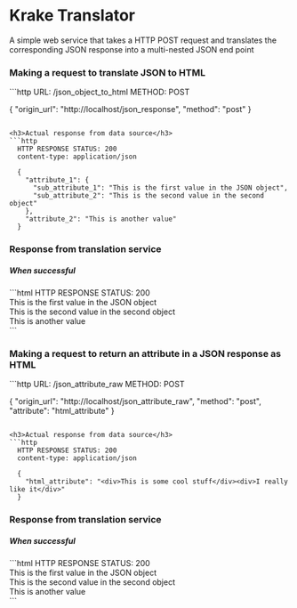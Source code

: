 Krake Translator
===

A simple web service that takes a HTTP POST request and translates the corresponding JSON response into a multi-nested JSON
end point

<h3>Making a request to translate JSON to HTML</h3>
```http
  URL: /json_object_to_html
  METHOD: POST

  {
    "origin_url": "http://localhost/json_response",
    "method": "post"
  }
```

<h3>Actual response from data source</h3>
```http
  HTTP RESPONSE STATUS: 200
  content-type: application/json

  {
    "attribute_1": {
      "sub_attribute_1": "This is the first value in the JSON object",
      "sub_attribute_2": "This is the second value in the second object"
    },
    "attribute_2": "This is another value"
  }
```

<h3>Response from translation service</h3>
<h5>When successful</h5>
```html
  HTTP RESPONSE STATUS: 200

  <html>
    <body>
      <div id="attribute_1">
        <div id="sub_attribute_1">
          This is the first value in the JSON object
        </div>
        <div id="sub_attribute_2">
          This is the second value in the second object
        </div>      
      </div>
      <div id="attribute_2">
        This is another value
      </div>
    </body>
  </html>
```


<h3>Making a request to return an attribute in a JSON response as HTML</h3>
```http
  URL: /json_attribute_raw
  METHOD: POST

  {
    "origin_url": "http://localhost/json_attribute_raw",
    "method": "post",
    "attribute": "html_attribute"
  }
```

<h3>Actual response from data source</h3>
```http
  HTTP RESPONSE STATUS: 200
  content-type: application/json

  {
    "html_attribute": "<div>This is some cool stuff</div><div>I really like it</div>"
  }
```

<h3>Response from translation service</h3>
<h5>When successful</h5>
```html
  HTTP RESPONSE STATUS: 200

  <html>
    <body>
      <div id="attribute_1">
        <div id="sub_attribute_1">
          This is the first value in the JSON object
        </div>
        <div id="sub_attribute_2">
          This is the second value in the second object
        </div>      
      </div>
      <div id="attribute_2">
        This is another value
      </div>
    </body>
  </html>
```